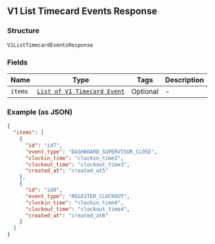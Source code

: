 ## V1 List Timecard Events Response

### Structure

`V1ListTimecardEventsResponse`

### Fields

| Name | Type | Tags | Description |
|  --- | --- | --- | --- |
| `items` | [`List of V1 Timecard Event`](/doc/models/v1-timecard-event.md) | Optional | - |

### Example (as JSON)

```json
{
  "items": [
    {
      "id": "id7",
      "event_type": "DASHBOARD_SUPERVISOR_CLOSE",
      "clockin_time": "clockin_time3",
      "clockout_time": "clockout_time3",
      "created_at": "created_at5"
    },
    {
      "id": "id8",
      "event_type": "REGISTER_CLOCKOUT",
      "clockin_time": "clockin_time4",
      "clockout_time": "clockout_time4",
      "created_at": "created_at6"
    }
  ]
}
```

